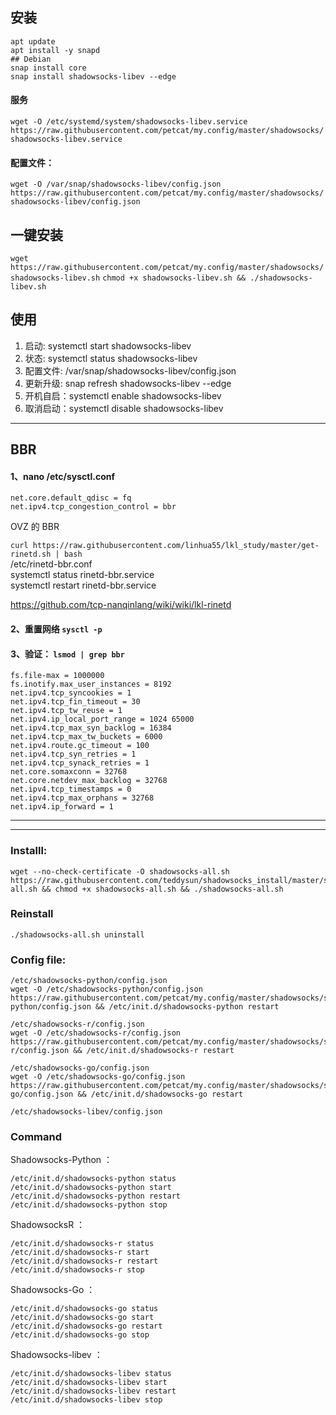 ## 安装

```
apt update
apt install -y snapd
## Debian
snap install core 
snap install shadowsocks-libev --edge
```

#### 服务   

`wget -O /etc/systemd/system/shadowsocks-libev.service https://raw.githubusercontent.com/petcat/my.config/master/shadowsocks/shadowsocks-libev.service`

#### 配置文件：

`wget -O /var/snap/shadowsocks-libev/config.json https://raw.githubusercontent.com/petcat/my.config/master/shadowsocks/shadowsocks-libev/config.json`


## 一键安装

`wget https://raw.githubusercontent.com/petcat/my.config/master/shadowsocks/shadowsocks-libev.sh`
`chmod +x shadowsocks-libev.sh && ./shadowsocks-libev.sh`

## 使用

1. 启动: systemctl start shadowsocks-libev
2. 状态: systemctl status shadowsocks-libev
3. 配置文件: /var/snap/shadowsocks-libev/config.json
4. 更新升级: snap refresh shadowsocks-libev --edge
5. 开机自启：systemctl enable shadowsocks-libev
6. 取消启动：systemctl disable shadowsocks-libev
---



## BBR

#### 1、nano /etc/sysctl.conf
```
net.core.default_qdisc = fq
net.ipv4.tcp_congestion_control = bbr
```

OVZ 的 BBR

`curl https://raw.githubusercontent.com/linhua55/lkl_study/master/get-rinetd.sh | bash`     
/etc/rinetd-bbr.conf    
systemctl status rinetd-bbr.service    
systemctl restart rinetd-bbr.service   

https://github.com/tcp-nanqinlang/wiki/wiki/lkl-rinetd    

#### 2、重置网络 `sysctl -p`

#### 3、验证： `lsmod | grep bbr`

```
fs.file-max = 1000000
fs.inotify.max_user_instances = 8192
net.ipv4.tcp_syncookies = 1
net.ipv4.tcp_fin_timeout = 30
net.ipv4.tcp_tw_reuse = 1
net.ipv4.ip_local_port_range = 1024 65000
net.ipv4.tcp_max_syn_backlog = 16384
net.ipv4.tcp_max_tw_buckets = 6000
net.ipv4.route.gc_timeout = 100
net.ipv4.tcp_syn_retries = 1
net.ipv4.tcp_synack_retries = 1
net.core.somaxconn = 32768
net.core.netdev_max_backlog = 32768
net.ipv4.tcp_timestamps = 0
net.ipv4.tcp_max_orphans = 32768
net.ipv4.ip_forward = 1
```


---
---



### Installl:
```
wget --no-check-certificate -O shadowsocks-all.sh https://raw.githubusercontent.com/teddysun/shadowsocks_install/master/shadowsocks-all.sh && chmod +x shadowsocks-all.sh && ./shadowsocks-all.sh
```

### Reinstall
`./shadowsocks-all.sh uninstall`

### Config file:
```
/etc/shadowsocks-python/config.json
wget -O /etc/shadowsocks-python/config.json https://raw.githubusercontent.com/petcat/my.config/master/shadowsocks/shadowsocks-python/config.json && /etc/init.d/shadowsocks-python restart

/etc/shadowsocks-r/config.json
wget -O /etc/shadowsocks-r/config.json https://raw.githubusercontent.com/petcat/my.config/master/shadowsocks/shadowsocks-r/config.json && /etc/init.d/shadowsocks-r restart

/etc/shadowsocks-go/config.json
wget -O /etc/shadowsocks-go/config.json https://raw.githubusercontent.com/petcat/my.config/master/shadowsocks/shadowsocks-go/config.json && /etc/init.d/shadowsocks-go restart

/etc/shadowsocks-libev/config.json
```

### Command

Shadowsocks-Python ：
```
/etc/init.d/shadowsocks-python status
/etc/init.d/shadowsocks-python start
/etc/init.d/shadowsocks-python restart
/etc/init.d/shadowsocks-python stop
```

ShadowsocksR ：
```
/etc/init.d/shadowsocks-r status
/etc/init.d/shadowsocks-r start
/etc/init.d/shadowsocks-r restart
/etc/init.d/shadowsocks-r stop
```
Shadowsocks-Go ：
```
/etc/init.d/shadowsocks-go status
/etc/init.d/shadowsocks-go start
/etc/init.d/shadowsocks-go restart
/etc/init.d/shadowsocks-go stop
```
Shadowsocks-libev ：
```
/etc/init.d/shadowsocks-libev status
/etc/init.d/shadowsocks-libev start
/etc/init.d/shadowsocks-libev restart
/etc/init.d/shadowsocks-libev stop
```

